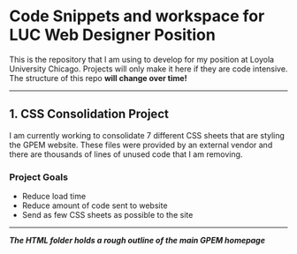 # Code Snippets and workspace for LUC Web Designer Position
This is the repository that I am using to develop for my position at Loyola University Chicago. Projects will only make it here if they are code intensive. The structure of this repo **will change over time!**

---

## 1. CSS Consolidation Project

I am currently working to consolidate 7 different CSS sheets that are styling the GPEM website. These files were provided by an external vendor and there are thousands of lines of unused code that I am removing. 

### Project Goals
- Reduce load time 
- Reduce amount of code sent to website 
- Send as few CSS sheets as possible to the site

---

***The HTML folder holds a rough outline of the main GPEM homepage***